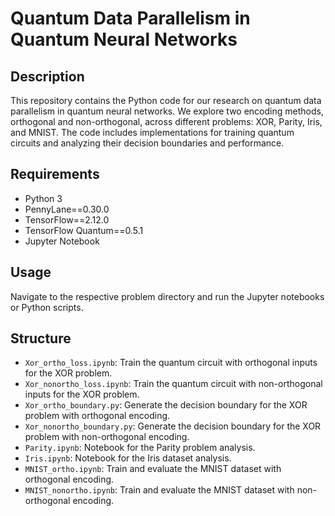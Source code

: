 # Quantum Data Parallelism in Quantum Neural Networks

## Description
This repository contains the Python code for our research on quantum data parallelism in quantum neural networks. We explore two encoding methods, orthogonal and non-orthogonal, across different problems: XOR, Parity, Iris, and MNIST. The code includes implementations for training quantum circuits and analyzing their decision boundaries and performance.

## Requirements
- Python 3
- PennyLane==0.30.0
- TensorFlow==2.12.0
- TensorFlow Quantum==0.5.1
- Jupyter Notebook

## Usage
Navigate to the respective problem directory and run the Jupyter notebooks or Python scripts.

## Structure
- `Xor_ortho_loss.ipynb`: Train the quantum circuit with orthogonal inputs for the XOR problem.
- `Xor_nonortho_loss.ipynb`: Train the quantum circuit with non-orthogonal inputs for the XOR problem.
- `Xor_ortho_boundary.py`: Generate the decision boundary for the XOR problem with orthogonal encoding.
- `Xor_nonortho_boundary.py`: Generate the decision boundary for the XOR problem with non-orthogonal encoding.
- `Parity.ipynb`: Notebook for the Parity problem analysis.
- `Iris.ipynb`: Notebook for the Iris dataset analysis.
- `MNIST_ortho.ipynb`: Train and evaluate the MNIST dataset with orthogonal encoding.
- `MNIST_nonortho.ipynb`: Train and evaluate the MNIST dataset with non-orthogonal encoding.
